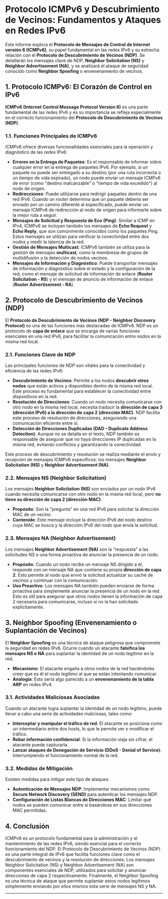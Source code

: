 # Protocolo ICMPv6 y Descubrimiento de Vecinos: Fundamentos y Ataques en Redes IPv6

Este informe explora el **Protocolo de Mensajes de Control de Internet versión 6 (ICMPv6)**, su papel fundamental en las redes IPv6 y su estrecha relación con el **Protocolo de Descubrimiento de Vecinos (NDP)**. Se detallarán los mensajes clave de NDP, **Neighbor Solicitation (NS)** y **Neighbor Advertisement (NA)**, y se analizará el ataque de seguridad conocido como **Neighbor Spoofing** o envenenamiento de vecinos.

## 1\. Protocolo ICMPv6: El Corazón de Control en IPv6

**ICMPv6 (Internet Control Message Protocol Version 6)** es una parte fundamental de las redes IPv6 y es su importancia se refleja especialmente en el correcto funcionamiento del **Protocolo de Descubrimiento de Vecinos (NDP)**.

### 1.1. Funciones Principales de ICMPv6

ICMPv6 ofrece diversas funcionalidades esenciales para la operación y diagnóstico de las redes IPv6:

  * **Errores en la Entrega de Paquetes**: Es el responsable de informar sobre cualquier error en la entrega de paquetes IPv6. Por ejemplo, si un paquete no puede ser entregado a su destino (por una ruta incorrecta o un tiempo de vida expirado), un nodo puede enviar un mensaje ICMPv6 de error (como "destino inalcanzable" o "tiempo de vida excedido") al nodo de origen.
  * **Redirecciones**: Puede utilizarse para redirigir paquetes dentro de una red IPv6. Cuando un *router* determina que un paquete debería ser enviado por un camino diferente al especificado, puede enviar un mensaje ICMPv6 de redirección al nodo de origen para informarle sobre la mejor ruta a seguir.
  * **Mensajes de Solicitud y Respuesta de Eco (Ping)**: Similar a ICMP en IPv4, ICMPv6 se incluyen también los mensajes de **Echo Request** y **Echo Reply**, que son comúnmente conocidos como los paquetes Ping. Estos mensajes se utilizan para verificar la conectividad entre dos nodos y medir la latencia de la red.
  * **Gestión de Mensajes Multicast**: ICMPv6 también se utiliza para la gestión de mensajes **multicast**, como la membresía de grupos de multidifusión y la detección de nodos vecinos.
  * **Mensajes de Información y Diagnóstico**: Puede transportar mensajes de información y diagnóstico sobre el estado y la configuración de la red, como el mensaje de solicitud de información de enlace (**Router Solicitation - RS**) y el mensaje de anuncio de información de enlace (**Router Advertisement - RA**).

## 2\. Protocolo de Descubrimiento de Vecinos (NDP)

El **Protocolo de Descubrimiento de Vecinos (NDP - Neighbor Discovery Protocol)** es una de las funciones más destacadas de ICMPv6. NDP es un protocolo de **capa de enlace** que se encarga de varias funciones esenciales en una red IPv6, para facilitar la comunicación entre nodos en la misma red local.

### 2.1. Funciones Clave de NDP

Las principales funciones de NDP son vitales para la conectividad y eficiencia de las redes IPv6:

  * **Descubrimiento de Vecinos**: Permite a los nodos **descubrir otros nodos** que están activos y disponibles dentro de la misma red local. Este proceso es fundamental para establecer la conectividad entre dispositivos en la red.
  * **Resolución de Direcciones**: Cuando un nodo necesita comunicarse con otro nodo en la misma red local, necesita traducir la **dirección de capa 3 (dirección IPv6) a la dirección de capa 2 (dirección MAC)**. NDP facilita este proceso de resolución de direcciones, asegurando una comunicación eficiente entre sí.
  * **Detección de Direcciones Duplicadas (DAD - Duplicate Address Detection)**: Aunque no se detalla en el texto, NDP también es responsable de asegurar que no haya direcciones IP duplicadas en la misma red, evitando conflictos y garantizando la conectividad.

Este proceso de descubrimiento y resolución se realiza mediante el envío y recepción de mensajes ICMPv6 específicos: los mensajes **Neighbor Solicitation (NS)** y **Neighbor Advertisement (NA)**.

### 2.2. Mensajes NS (Neighbor Solicitation)

Los mensajes **Neighbor Solicitation (NS)** son enviados por un nodo IPv6 cuando necesita comunicarse con otro nodo en la misma red local, pero **no tiene su dirección de capa 2 (dirección MAC)**.

  * **Propósito**: Son la "pregunta" en una red IPv6 para solicitar la dirección MAC de un vecino.
  * **Contenido**: Este mensaje incluye la dirección IPv6 del nodo destino cuya MAC se busca y la dirección IPv6 del nodo que envía la solicitud.

### 2.3. Mensajes NA (Neighbor Advertisement)

Los mensajes **Neighbor Advertisement (NA)** son la "respuesta" a las solicitudes NS o una forma proactiva de anunciar la presencia de un nodo.

  * **Propósito**: Cuando un nodo recibe un mensaje NS dirigido a él, responde con un mensaje NA que contiene su propia **dirección de capa 2**. Esto permite al nodo que envió la solicitud actualizar su caché de vecinos y continuar con la comunicación.
  * **Uso Proactivo**: Los mensajes NA también pueden enviarse de forma proactiva para simplemente anunciar la presencia de un nodo en la red. Esto es útil para asegurar que otros nodos tienen la información de capa 2 necesaria para comunicarse, incluso si no la han solicitado explícitamente.

## 3\. Neighbor Spoofing (Envenenamiento o Suplantación de Vecinos)

El **Neighbor Spoofing** es una técnica de ataque peligrosa que compromete la seguridad en redes IPv6. Ocurre cuando un atacante **falsifica los mensajes NS o NA** para suplantar la identidad de un nodo legítimo en la red.

  * **Mecanismo**: El atacante engaña a otros nodos de la red haciéndoles creer que es él el nodo legítimo al que se están intentando comunicar.
  * **Analogía**: Esto sería algo parecido a un **envenenamiento de la tabla ARP** en redes IPv4.

### 3.1. Actividades Maliciosas Asociadas

Cuando un atacante logra suplantar la identidad de un nodo legítimo, puede llevar a cabo una serie de actividades maliciosas, tales como:

  * **Interceptar y manipular el tráfico de red**: El atacante se posiciona como un intermediario entre dos hosts, lo que le permite ver o modificar el tráfico.
  * **Robar información confidencial**: Si la información viaja sin cifrar, el atacante puede capturarla.
  * **Lanzar ataques de Denegación de Servicio (DDoS - Denial of Service)**: Interrumpiendo el funcionamiento normal de la red.

### 3.2. Medidas de Mitigación

Existen medidas para mitigar este tipo de ataques:

  * **Autenticación de Mensajes NDP**: Implementar mecanismos como **Secure Network Discovery (SEND)** para autenticar los mensajes NDP.
  * **Configuración de Listas Blancas de Direcciones MAC**: Limitar qué nodos se pueden comunicar entre sí basándose en sus direcciones MAC permitidas.

## 4\. Conclusión

ICMPv6 es un protocolo fundamental para la administración y el mantenimiento de las redes IPv6, siendo esencial para el correcto funcionamiento del NDP. El Protocolo de Descubrimiento de Vecinos (NDP) es una parte integral de IPv6 que facilita funciones clave como el descubrimiento de vecinos y la resolución de direcciones. Los mensajes Neighbor Solicitation (NS) y Neighbor Advertisement (NA) son componentes esenciales de NDP, utilizados para solicitar y anunciar direcciones de capa 2 respectivamente. Finalmente, el Neighbor Spoofing es una técnica de ataque que permite suplantar estos nodos legítimos simplemente enviando por ellos mismos esta serie de mensajes NS y NA.

-----